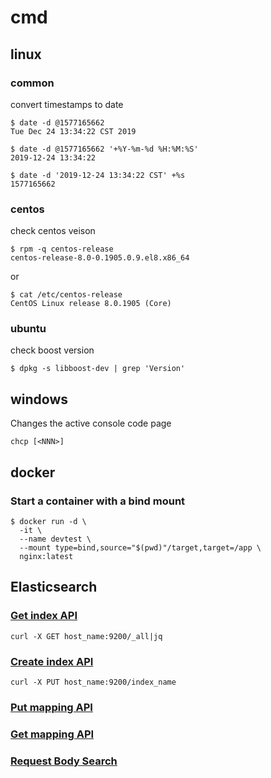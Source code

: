 # cmd

## linux

### common

convert timestamps to date

    $ date -d @1577165662
    Tue Dec 24 13:34:22 CST 2019

    $ date -d @1577165662 '+%Y-%m-%d %H:%M:%S'
    2019-12-24 13:34:22

    $ date -d '2019-12-24 13:34:22 CST' +%s
    1577165662

### centos

check centos veison

    $ rpm -q centos-release
    centos-release-8.0-0.1905.0.9.el8.x86_64

or

    $ cat /etc/centos-release
    CentOS Linux release 8.0.1905 (Core)

### ubuntu

check boost version

    $ dpkg -s libboost-dev | grep 'Version'

## windows

Changes the active console code page

    chcp [<NNN>]

## docker

### Start a container with a bind mount

    $ docker run -d \
      -it \
      --name devtest \
      --mount type=bind,source="$(pwd)"/target,target=/app \
      nginx:latest

## Elasticsearch

### [Get index API](https://www.elastic.co/guide/en/elasticsearch/reference/current/indices-get-index.html)

    curl -X GET host_name:9200/_all|jq

### [Create index API](https://www.elastic.co/guide/en/elasticsearch/reference/current/indices-create-index.html)

    curl -X PUT host_name:9200/index_name

### [Put mapping API](https://www.elastic.co/guide/en/elasticsearch/reference/current/indices-put-mapping.html)

### [Get mapping API](https://www.elastic.co/guide/en/elasticsearch/reference/current/indices-get-mapping.html)

### [Request Body Search](https://www.elastic.co/guide/en/elasticsearch/reference/current/search-request-body.html)
